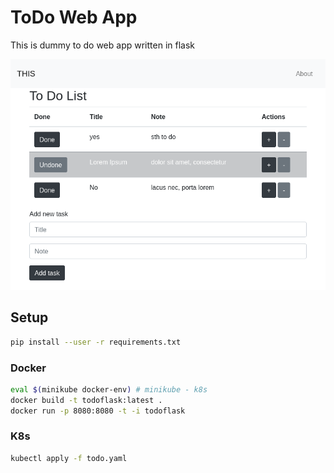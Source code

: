 # ToDo Web App
This is dummy to do web app written in flask 

![ss](https://raw.githubusercontent.com/6malphas/todo_app_flask/master/ss.png "Screnshot")

## Setup
```bash
pip install --user -r requirements.txt
```

### Docker

```bash
eval $(minikube docker-env) # minikube - k8s
docker build -t todoflask:latest .
docker run -p 8080:8080 -t -i todoflask
```

### K8s
```bash
kubectl apply -f todo.yaml
```
